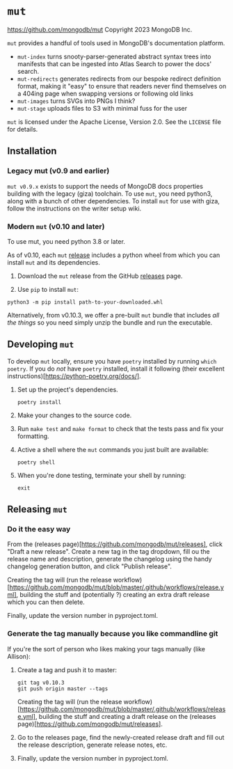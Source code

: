 # `mut`

https://github.com/mongodb/mut
Copyright 2023 MongoDB Inc.

`mut` provides a handful of tools used in MongoDB's documentation platform.

* `mut-index` turns snooty-parser-generated abstract syntax trees into manifests
  that can be ingested into Atlas Search to power the docs' search.
* `mut-redirects` generates redirects from our bespoke redirect definition format,
  making it "easy" to ensure that readers never find themselves on a 404ing page
  when swapping versions or following old links
* `mut-images` turns SVGs into PNGs I think?
* `mut-stage` uploads files to S3 with minimal fuss for the user

`mut` is licensed under the Apache License, Version 2.0. 
See the `LICENSE` file for details.

## Installation

### Legacy mut (v0.9 and earlier)

`mut v0.9.x` exists to support the needs of MongoDB docs properties building with the legacy (giza)
toolchain. To use `mut`, you need python3, along with a bunch of other dependencies.
To install `mut` for use with giza, follow the instructions on the writer setup wiki.

### Modern `mut` (v0.10 and later)

To use mut, you need python 3.8 or later.

As of v0.10, each `mut` [release](https://github.com/mongodb/mut/releases) includes a python wheel 
from which you can install `mut` and its dependencies.

1. Download the `mut` release from the GitHub [releases](https://github.com/mongodb/mut/releases) page.

2. Use `pip` to install `mut`:

```shell
python3 -m pip install path-to-your-downloaded.whl
```

Alternatively, from v0.10.3, we offer a pre-built `mut` bundle that includes
*all the things* so you need simply unzip the bundle and run the executable.

## Developing `mut`

To develop `mut` locally, ensure you have `poetry` installed by running `which poetry`.
If you do *not* have `poetry` installed, install it following 
(their excellent instructions)[https://python-poetry.org/docs/].

1. Set up the project's dependencies.
   
   ```
   poetry install
   ```

2. Make your changes to the source code.

3. Run `make test` and `make format` to check that the tests pass 
   and fix your formatting.

4. Active a shell where the `mut` commands you just built are available:

   ```
   poetry shell
   ```

5. When you're done testing, terminate your shell by running:

   ```
   exit
   ```

## Releasing `mut`

### Do it the easy way

From the (releases page)[https://github.com/mongodb/mut/releases], click "Draft a new release".
Create a new tag in the tag dropdown, fill ou the release name and description, generate
the changelog using the handy changelog generation button, and click "Publish release".

Creating the tag will (run the release workflow)[https://github.com/mongodb/mut/blob/master/.github/workflows/release.yml],
building the stuff and (potentially ?) creating an extra draft release which you can then delete.

Finally, update the version number in pyproject.toml.

### Generate the tag manually because you like commandline git

If you're the sort of person who likes making your tags manually (like Allison): 

1. Create a tag and push it to master:

   ```shell
   git tag v0.10.3
   git push origin master --tags
   ```

   Creating the tag will (run the release workflow)[https://github.com/mongodb/mut/blob/master/.github/workflows/release.yml],
   building the stuff and creating a draft release on the (releases page)[https://github.com/mongodb/mut/releases].

2. Go to the releases page, find the newly-created release draft and fill out the
   release description, generate release notes, etc.

3. Finally, update the version number in pyproject.toml.
